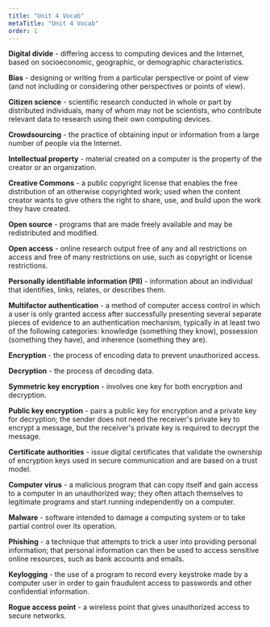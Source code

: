 ```yaml
---
title: "Unit 4 Vocab"
metaTitle: "Unit 4 Vocab"
order: 1
---
```


**Digital divide** - differing access to computing devices and the Internet, based on socioeconomic, geographic, or demographic characteristics.

**Bias** - designing or writing from a particular perspective or point of view (and not including or considering other perspectives or points of view).

**Citizen science** - scientific research conducted in whole or part by distributed individuals, many of whom may not be scientists, who contribute relevant data to research using their own computing devices.

**Crowdsourcing** - the practice of obtaining input or information from a large number of people via the Internet.

**Intellectual property** - material created on a computer is the property of the creator or an organization.

**Creative Commons** - a public copyright license that enables the free distribution of an otherwise copyrighted work; used when the content creator wants to give others the right to share, use, and build upon the work they have created.

**Open source** - programs that are made freely available and may be redistributed and modified.

**Open access** - online research output free of any and all restrictions on access and free of many restrictions on use, such as copyright or license restrictions.

**Personally identifiable information (PII)** - information about an individual that identifies, links, relates, or describes them.

**Multifactor authentication** - a method of computer access control in which a user is only granted access after successfully presenting several separate pieces of evidence to an authentication mechanism, typically in at least two of the following categories: knowledge (something they know), possession (something they have), and inherence (something they are).

**Encryption** - the process of encoding data to prevent unauthorized access.

**Decryption** - the process of decoding data.

**Symmetric key encryption** - involves one key for both encryption and decryption.

**Public key encryption** - pairs a public key for encryption and a private key for decryption; the sender does not need the receiver's private key to encrypt a message, but the receiver's private key is required to decrypt the message.

**Certificate authorities** - issue digital certificates that validate the ownership of encryption keys used in secure communication and are based on a trust model.

**Computer virus** - a malicious program that can copy itself and gain access to a computer in an unauthorized way; they often attach themselves to legitimate programs and start running independently on a computer.

**Malware** - software intended to damage a computing system or to take partial control over its operation.

**Phishing** - a technique that attempts to trick a user into providing personal information; that personal information can then be used to access sensitive online resources, such as bank accounts and emails.

**Keylogging** - the use of a program to record every keystroke made by a computer user in order to gain fraudulent access to passwords and other confidential information.

**Rogue access point** - a wireless point that gives unauthorized access to secure networks.
